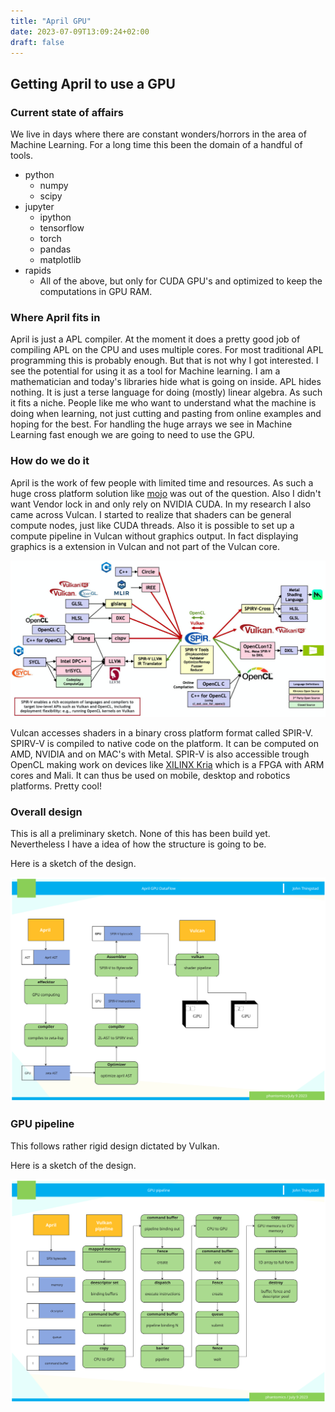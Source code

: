 ```yaml
---
title: "April GPU"
date: 2023-07-09T13:09:24+02:00
draft: false
---
```


## Getting April to use a GPU

### Current state of affairs

We live in days where there are constant wonders/horrors in the area of Machine Learning. 
For a long time this been the domain of a handful of tools.

- python
  - numpy
  - scipy
- jupyter
  - ipython
  - tensorflow
  - torch
  - pandas
  - matplotlib
- rapids
  * All of the above, but only for CUDA GPU's and optimized to keep the computations in GPU RAM.

### Where April fits in

April is just a APL compiler. At the moment it does a pretty good job of compiling APL on
the CPU and uses multiple cores. For most traditional APL programming this is probably
enough. But that is not why I got interested. I see the potential for using it as a tool
for Machine learning. I am a mathematician and today's libraries hide what is going on
inside. APL hides nothing. It is just a terse language for doing (mostly) linear
algebra. As such it fits a niche. People like me who want to understand what the machine is
doing when learning, not just cutting and pasting from online examples and hoping for the
best. For handling the huge arrays we see in Machine Learning fast enough we are going to
need to use the GPU.


### How do we do it

April is the work of few people with limited time and resources. As such a huge cross
platform solution like [mojo](https://www.modular.com/mojo) was out of the question.
Also I didn't want Vendor lock in and only rely on NVIDIA CUDA. In my research I also came
across Vulcan. I started to realize that shaders can be general compute nodes, just like
CUDA threads. Also it is possible to set up a compute pipeline in Vulcan without graphics
output. In fact displaying graphics is a extension in Vulcan and not part of the Vulcan
core. 

![SPIR](https://github.com/jthing/april-hugo/blob/main/static/images/spir.jpg)

Vulcan accesses shaders in a binary cross platform format called SPIR-V.
SPIRV-V is compiled to native code on the platform. It can be computed on AMD, NVIDIA and
on MAC's with Metal. SPIR-V is also accessible trough OpenCL making work on devices like
[XILINX Kria](https://www.xilinx.com/products/som/kria.html) which is a FPGA with ARM
cores and Mali. It can thus be used on mobile, desktop and robotics platforms.
Pretty cool!

### Overall design

This is all a preliminary sketch. None of this has been build yet. Nevertheless I have a
idea of how the structure is going to be.

Here is a sketch of the design.

![GPU compile](https://github.com/jthing/april-hugo/blob/main/static/images/april-gpu.svg)


### GPU pipeline

This follows rather rigid design dictated by Vulkan.

Here is a sketch of the design.

![Vulcan Pipeline](https://github.com/jthing/april-hugo/blob/main/static/images/april-vulkan.svg)
